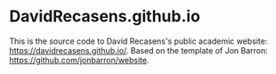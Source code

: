 # DavidRecasens.github.io

This is the source code to David Recasens's public academic website: https://davidrecasens.github.io/. Based on the template of Jon Barron: https://github.com/jonbarron/website.
